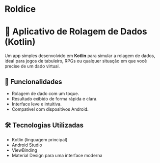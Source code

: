 # Roldice

# 🎲 Aplicativo de Rolagem de Dados (Kotlin)

Um app simples desenvolvido em **Kotlin** para simular a rolagem de dados, ideal para jogos de tabuleiro, RPGs ou qualquer situação em que você precise de um dado virtual.

## 📱 Funcionalidades

- Rolagem de dado com um toque.
- Resultado exibido de forma rápida e clara.
- Interface leve e intuitiva.
- Compatível com dispositivos Android.

## 🛠️ Tecnologias Utilizadas

- Kotlin (linguagem principal)
- Android Studio
- ViewBinding
- Material Design para uma interface moderna
